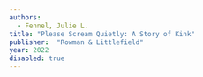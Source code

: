 ```yaml
---
authors:
  - Fennel, Julie L.
title: "Please Scream Quietly: A Story of Kink"
publisher:  "Rowman & Littlefield"
year: 2022
disabled: true
---
```

